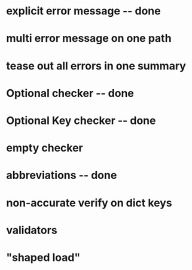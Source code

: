 # explicit error message -- done
# multi error message on one path
# tease out all errors in one summary

# Optional checker -- done
# Optional Key checker -- done

# empty checker

# abbreviations -- done
# non-accurate verify on dict keys
# validators
# "shaped load"
